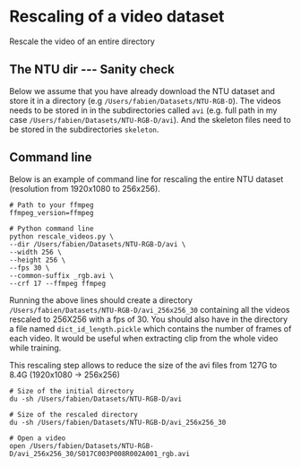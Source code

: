 Rescaling of a video dataset
======================================================

Rescale the video of an entire directory

## The NTU dir --- Sanity check
Below we assume that you have already download the NTU dataset and store it in a directory (e.g `/Users/fabien/Datasets/NTU-RGB-D`).
The videos needs to be stored in in the subdirectories called `avi` (e.g. full path in my case `/Users/fabien/Datasets/NTU-RGB-D/avi`).
And the skeleton files need to be stored in the subdirectories `skeleton`.             
             
## Command line
Below is an example of command line for rescaling the entire NTU dataset (resolution from 1920x1080 to 256x256).

```shell
# Path to your ffmpeg
ffmpeg_version=ffmpeg

# Python command line
python rescale_videos.py \
--dir /Users/fabien/Datasets/NTU-RGB-D/avi \
--width 256 \
--height 256 \
--fps 30 \
--common-suffix _rgb.avi \
--crf 17 --ffmpeg ffmpeg
```
Running the above lines should create a directory ```/Users/fabien/Datasets/NTU-RGB-D/avi_256x256_30``` containing all the videos rescaled to 256X256 with a fps of 30.
You should also have in the directory a file named ```dict_id_length.pickle``` which contains the number of frames of each video.
It would be useful when extracting clip from the whole video while training.

This rescaling step allows to reduce the size of the avi files from 127G to 8.4G (1920x1080 -> 256x256)
```shell
# Size of the initial directory
du -sh /Users/fabien/Datasets/NTU-RGB-D/avi

# Size of the rescaled directory
du -sh /Users/fabien/Datasets/NTU-RGB-D/avi_256x256_30

# Open a video
open /Users/fabien/Datasets/NTU-RGB-D/avi_256x256_30/S017C003P008R002A001_rgb.avi
```

